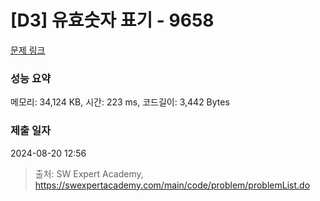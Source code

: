 # [D3] 유효숫자 표기 - 9658 

[문제 링크](https://swexpertacademy.com/main/code/problem/problemDetail.do?contestProbId=AXCjn9TKJmUDFAX0) 

### 성능 요약

메모리: 34,124 KB, 시간: 223 ms, 코드길이: 3,442 Bytes

### 제출 일자

2024-08-20 12:56



> 출처: SW Expert Academy, https://swexpertacademy.com/main/code/problem/problemList.do